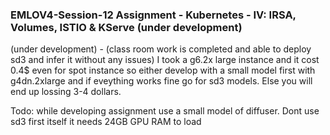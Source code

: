 ### EMLOV4-Session-12 Assignment - Kubernetes - IV: IRSA, Volumes, ISTIO & KServe (under development)

(under development) - (class room work is completed and able to deploy sd3 and infer it without any issues)
I took a g6.2x large instance and it cost 0.4$ even for spot instance so either develop with a small model first with g4dn.2xlarge
and if eveything works fine go for sd3 models. Else you will end up lossing 3-4 dollars.

Todo: while developing assignment use a small model of diffuser. Dont use sd3 first itself it needs 24GB GPU RAM to load
